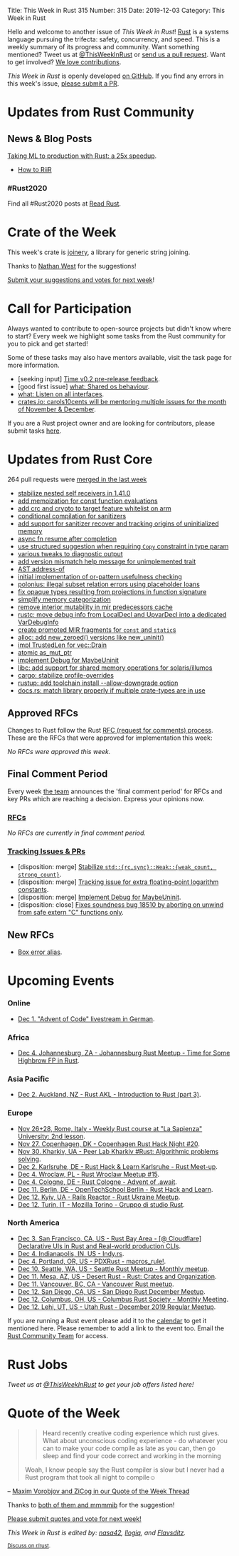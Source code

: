 Title: This Week in Rust 315
Number: 315
Date: 2019-12-03
Category: This Week in Rust

Hello and welcome to another issue of *This Week in Rust*!
[Rust](http://rust-lang.org) is a systems language pursuing the trifecta: safety, concurrency, and speed.
This is a weekly summary of its progress and community.
Want something mentioned? Tweet us at [@ThisWeekInRust](https://twitter.com/ThisWeekInRust) or [send us a pull request](https://github.com/cmr/this-week-in-rust).
Want to get involved? [We love contributions](https://github.com/rust-lang/rust/blob/master/CONTRIBUTING.md).

*This Week in Rust* is openly developed [on GitHub](https://github.com/cmr/this-week-in-rust).
If you find any errors in this week's issue, [please submit a PR](https://github.com/cmr/this-week-in-rust/pulls).

# Updates from Rust Community

## News & Blog Posts

[Taking ML to production with Rust: a 25x speedup](https://lpalmieri.com/posts/2019-12-01-taking-ml-to-production-with-rust-a-25x-speedup/).
- [How to RiiR](http://adventures.michaelfbryan.com/posts/how-to-riir/)

### #Rust2020

Find all #Rust2020 posts at [Read Rust](https://readrust.net/rust-2020/).

# Crate of the Week

This week's crate is [joinery](https://docs.rs/joinery), a library for generic string joining. 

Thanks to [Nathan West](https://users.rust-lang.org/t/crate-of-the-week/2704/677) for the suggestions!

[Submit your suggestions and votes for next week][submit_crate]!

[submit_crate]: https://users.rust-lang.org/t/crate-of-the-week/2704

# Call for Participation

Always wanted to contribute to open-source projects but didn't know where to start?
Every week we highlight some tasks from the Rust community for you to pick and get started!

Some of these tasks may also have mentors available, visit the task page for more information.

* [seeking input] [Time v0.2 pre-release feedback](https://github.com/time-rs/time/issues/190).
* [good first issue] [what: Shared os behaviour](https://github.com/imsnif/what/issues/17).
* [what: Listen on all interfaces](https://github.com/imsnif/what/issues/16).
* [crates.io: carols10cents will be mentoring multiple issues for the month of November & December](https://github.com/rust-lang/crates.io/issues?q=is%3Aissue+is%3Aopen+sort%3Aupdated-desc+label%3AE-mentor).

If you are a Rust project owner and are looking for contributors, please submit tasks [here][guidelines].

[guidelines]: https://users.rust-lang.org/t/twir-call-for-participation/4821

# Updates from Rust Core

264 pull requests were [merged in the last week][merged]

[merged]: https://github.com/search?q=is%3Apr+org%3Arust-lang+is%3Amerged+merged%3A2019-11-25..2019-12-02

* [stabilize nested self receivers in 1.41.0](https://github.com/rust-lang/rust/pull/64325)
* [add memoization for const function evaluations](https://github.com/rust-lang/rust/pull/66294)
* [add crc and crypto to target feature whitelist on arm](https://github.com/rust-lang/rust/pull/66918)
* [conditional compilation for sanitizers](https://github.com/rust-lang/rust/pull/66245)
* [add support for sanitizer recover and tracking origins of uninitialized memory](https://github.com/rust-lang/rust/pull/66522)
* [async fn resume after completion](https://github.com/rust-lang/rust/pull/66321)
* [use structured suggestion when requiring `Copy` constraint in type param](https://github.com/rust-lang/rust/pull/66567)
* [various tweaks to diagnostic output](https://github.com/rust-lang/rust/pull/66754)
* [add version mismatch help message for unimplemented trait](https://github.com/rust-lang/rust/pull/66561)
* [AST address-of](https://github.com/rust-lang/rust/pull/66671)
* [initial implementation of or-pattern usefulness checking](https://github.com/rust-lang/rust/pull/66612)
* [polonius: illegal subset relation errors using placeholder loans](https://github.com/rust-lang/polonius/pull/137)
* [fix opaque types resulting from projections in function signature](https://github.com/rust-lang/rust/pull/66178)
* [simplify memory categorization](https://github.com/rust-lang/rust/pull/66246)
* [remove interior mutability in mir predecessors cache](https://github.com/rust-lang/rust/pull/64736)
* [rustc: move debug info from LocalDecl and UpvarDecl into a dedicated VarDebugInfo](https://github.com/rust-lang/rust/pull/56231)
* [create promoted MIR fragments for `const` and `static`s](https://github.com/rust-lang/rust/pull/66642)
* [alloc: add new_zeroed() versions like new_uninit()](https://github.com/rust-lang/rust/pull/66128)
* [impl TrustedLen for vec::Drain](https://github.com/rust-lang/rust/pull/66759)
* [atomic as_mut_ptr](https://github.com/rust-lang/rust/pull/66705)
* [implement Debug for MaybeUninit](https://github.com/rust-lang/rust/pull/65013)
* [libc: add support for shared memory operations for solaris/illumos](https://github.com/rust-lang/libc/pull/1584)
* [cargo: stabilize profile-overrides](https://github.com/rust-lang/cargo/pull/7591)
* [rustup: add toolchain install --allow-downgrade option](https://github.com/rust-lang/rustup/pull/2126)
* [docs.rs: match library properly if multiple crate-types are in use](https://github.com/rust-lang/docs.rs/pull/499)

## Approved RFCs

Changes to Rust follow the Rust [RFC (request for comments)
process](https://github.com/rust-lang/rfcs#rust-rfcs). These
are the RFCs that were approved for implementation this week:

*No RFCs were approved this week.*

## Final Comment Period

Every week [the team](https://www.rust-lang.org/team.html) announces the
'final comment period' for RFCs and key PRs which are reaching a
decision. Express your opinions now.

### [RFCs](https://github.com/rust-lang/rfcs/labels/final-comment-period)

*No RFCs are currently in final comment period.*

### [Tracking Issues & PRs](https://github.com/rust-lang/rust/labels/final-comment-period)

* [disposition: merge] [Stabilize `std::{rc,sync}::Weak::{weak_count, strong_count}`](https://github.com/rust-lang/rust/pull/65778).
* [disposition: merge] [Tracking issue for extra floating-point logarithm constants](https://github.com/rust-lang/rust/issues/50540).
* [disposition: merge] [Implement Debug for MaybeUninit](https://github.com/rust-lang/rust/pull/65013).
* [disposition: close] [Fixes soundness bug 18510 by aborting on unwind from safe extern "C" functions only](https://github.com/rust-lang/rust/pull/64315).

## New RFCs

* [Box error alias](https://github.com/rust-lang/rfcs/pull/2820).

# Upcoming Events

### Online

* [Dec  1. "Advent of Code" livestream in German](https://github.com/scy/advent-of-code).

### Africa

* [Dec  4. Johannesburg, ZA - Johannesburg Rust Meetup - Time for Some Highbrow FP in Rust](https://www.meetup.com/Johannesburg-Rust-Meetup/events/cpdtkryzqbgb/).

### Asia Pacific

* [Dec  2. Auckland, NZ - Rust AKL - Introduction to Rust (part 3)](https://www.meetup.com/rust-akl/events/259481456/).

### Europe

* [Nov 26+28, Rome, Italy - Weekly Rust course at "La Sapienza" University: 2nd lesson](https://lugsapienza.altervista.org/corsorust-nov2019).
* [Nov 27. Copenhagen, DK - Copenhagen Rust Hack Night #20](https://cph.rs/).
* [Nov 30. Kharkiv, UA - Peer Lab Kharkiv #Rust: Algorithmic problems solving](https://www.facebook.com/events/571415073420154/).
* [Dec  2. Karlsruhe, DE - Rust Hack & Learn Karlsruhe - Rust Meet-up](https://www.meetup.com/Rust-Hack-Learn-Karlsruhe/events/266554688/).
* [Dec  4. Wroclaw, PL - Rust Wroclaw Meetup #15](https://www.meetup.com/Rust-Wroclaw/events/266756721/).
* [Dec  4. Cologne, DE - Rust Cologne - Advent of .await](https://www.meetup.com/RustCologne/events/tnrnbryzqbgb/).
* [Dec 11. Berlin, DE - OpenTechSchool Berlin - Rust Hack and Learn](https://www.meetup.com/opentechschool-berlin/events/nxdpgryzqbpb/).
* [Dec 12. Kyiv, UA - Rails Reactor - Rust Ukraine Meetup](https://www.facebook.com/events/1173477969528421/).
* [Dec 12. Turin, IT - Mozilla Torino - Gruppo di studio Rust](https://www.meetup.com/Mozilla-Torino/events/266750624).

### North America

* [Dec  3. San Francisco, CA, US - Rust Bay Area - [@ Cloudflare] Declarative UIs in Rust and Real-world production CLIs](https://www.meetup.com/Rust-Bay-Area/events/266571982).
* [Dec  4. Indianapolis, IN, US - Indy.rs](https://www.meetup.com/indyrs/events/mffbtpyzqbgb/).
* [Dec  4. Portland, OR, US - PDXRust - macros_rule!](https://www.meetup.com/PDXRust/events/264733991/).
* [Dec 10. Seattle, WA, US - Seattle Rust Meetup - Monthly meetup](https://www.meetup.com/Seattle-Rust-Meetup/events/prbtdryzqbnb/).
* [Dec 11. Mesa, AZ, US - Desert Rust - Rust: Crates and Organization](https://www.meetup.com/Desert-Rustaceans/events/wmmphryzpbkc/).
* [Dec 11. Vancouver, BC, CA - Vancouver Rust meetup](https://www.meetup.com/Vancouver-Rust/events/rwcpfryzqbpb/).
* [Dec 12. San Diego, CA, US - San Diego Rust December Meetup](https://www.meetup.com/San-Diego-Rust/events/266502136/).
* [Dec 12. Columbus, OH, US - Columbus Rust Society - Monthly Meeting](https://www.meetup.com/columbus-rs/events/dpkhgryzqbqb/).
* [Dec 12. Lehi, UT, US - Utah Rust - December 2019 Regular Meetup](https://www.meetup.com/utah-rust/events/265905262/).

If you are running a Rust event please add it to the [calendar] to get
it mentioned here. Please remember to add a link to the event too.
Email the [Rust Community Team][community] for access.

[calendar]: https://www.google.com/calendar/embed?src=apd9vmbc22egenmtu5l6c5jbfc%40group.calendar.google.com
[community]: mailto:community-team@rust-lang.org

# Rust Jobs

*Tweet us at [@ThisWeekInRust](https://twitter.com/ThisWeekInRust) to get your job offers listed here!*

# Quote of the Week

> > Heard recently creative coding experience which rust gives. What about unconscious coding experience - do whatever you can to make your code compile as late as you can, then go sleep and find your code correct and working in the morning
>
> Woah, I know people say the Rust compiler is slow but I never had a Rust program that took all night to compile☺

– [Maxim Vorobjov and ZiCog in our Quote of the Week Thread](https://users.rust-lang.org/t/twir-quote-of-the-week/328/749)

Thanks to [both of them and mmmmib](https://users.rust-lang.org/t/twir-quote-of-the-week/328/752) for the suggestion!

[Please submit quotes and vote for next week!](https://users.rust-lang.org/t/twir-quote-of-the-week/328)

*This Week in Rust is edited by: [nasa42](https://github.com/nasa42), [llogiq](https://github.com/llogiq), and [Flavsditz](https://github.com/Flavsditz).*

<small>[Discuss on r/rust]().</small>
